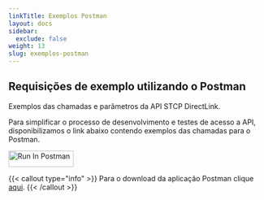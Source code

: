 ```yaml
---
linkTitle: Exemplos Postman
layout: docs
sidebar:
  exclude: false
weight: 13
slug: exemplos-postman
---
```


## Requisições de exemplo utilizando o Postman

Exemplos das chamadas e parâmetros da API STCP DirectLink.

Para simplificar o processo de desenvolvimento e testes de acesso a API, disponibilizamos o link abaixo contendo exemplos das chamadas para o Postman.

[<img src="https://run.pstmn.io/button.svg" alt="Run In Postman" style="width: 128px; height: 32px;">](https://app.getpostman.com/run-collection/15200381-c1e2e3f9-5f49-456c-801c-991c32573c20?action=collection%2Ffork&source=rip_markdown&collection-url=entityId%3D15200381-c1e2e3f9-5f49-456c-801c-991c32573c20%26entityType%3Dcollection%26workspaceId%3D6cd2fb41-4f3f-4a7a-8c90-a9341628f068)


{{< callout type="info" >}}
Para o download da aplicação Postman clique [aqui](https://www.postman.com/).
{{< /callout >}}
